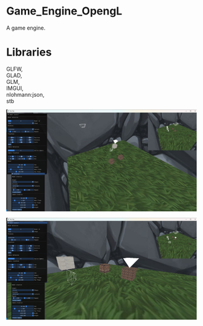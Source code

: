 # Game_Engine_OpengL
A game engine.

# Libraries
GLFW,  
GLAD,  
GLM,  
IMGUI,  
nlohmann:json,  
stb  


![Image1](https://github.com/EreenKara/Game_Engine_OpengL/blob/master/docs/Ekran%20G%C3%B6r%C3%BCnt%C3%BCs%C3%BC%20(2500).png)

![Image2](https://github.com/EreenKara/Game_Engine_OpengL/blob/master/docs/Ekran%20G%C3%B6r%C3%BCnt%C3%BCs%C3%BC%20(2502).png)



